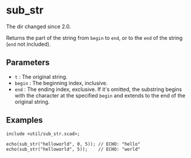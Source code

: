 # sub_str

The dir changed since 2.0. 

Returns the part of the string from `begin` to `end`, or to the `end` of the string (`end` not included).

## Parameters

- `t` : The original string.
- `begin` : The beginning index, inclusive.
- `end` : The ending index, exclusive. If it's omitted, the substring begins with the character at the specified `begin` and extends to the end of the original string.

## Examples

    include <util/sub_str.scad>;
    
	echo(sub_str("helloworld", 0, 5)); // ECHO: "hello"
	echo(sub_str("helloworld", 5));    // ECHO: "world"
